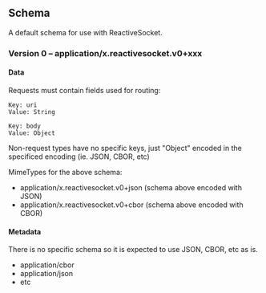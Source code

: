 ## Schema

A default schema for use with ReactiveSocket.

### Version 0 – application/x.reactivesocket.v0+xxx

#### Data

Requests must contain fields used for routing:

```
Key: uri
Value: String

Key: body
Value: Object
```

Non-request types have no specific keys, just "Object" encoded in the specificed encoding (ie. JSON, CBOR, etc)

MimeTypes for the above schema:

- application/x.reactivesocket.v0+json (schema above encoded with JSON)
- application/x.reactivesocket.v0+cbor (schema above encoded with CBOR)


#### Metadata

There is no specific schema so it is expected to use JSON, CBOR, etc as is.

- application/cbor
- application/json
- etc




